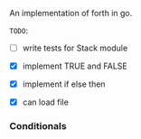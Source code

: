 An implementation of forth in go.

`TODO`:
- [ ] write tests for Stack module
- [x] implement TRUE and FALSE
- [x] implement if else then
- [x] can load file


### Conditionals

